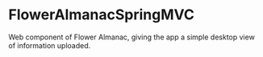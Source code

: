 # FlowerAlmanacSpringMVC
Web component of Flower Almanac, giving the app a simple desktop view of information uploaded.
